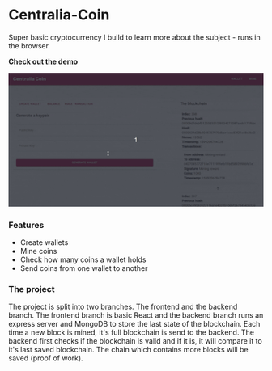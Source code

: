 # Centralia-Coin
Super basic cryptocurrency I build to learn more about the subject - runs in the browser.

[**Check out the demo**](https://dunky11.github.io/centralia-coin/)

[<img src="/.github/gifs/showcase.gif">](https://dunky11.github.io/centralia-coin/ "Go to demo website")

### Features
- Create wallets
- Mine coins
- Check how many coins a wallet holds
- Send coins from one wallet to another

### The project
The project is split into two branches. The frontend and the backend branch. The frontend branch is basic React and the backend branch runs an express server and MongoDB to store the last state of the blockchain.
Each time a new block is mined, it's full blockchain is send to the backend. The backend first checks if the blockchain is valid and if it is, it will compare it to it's last saved blockchain. The chain which contains more blocks will be saved (proof of work).
